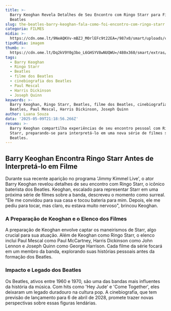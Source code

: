 ```yaml
---
title: >-
  Barry Keoghan Revela Detalhes de Seu Encontro com Ringo Starr para Filme dos
  Beatles
slug: the-beatles-barry-keoghan-fala-como-foi-encontro-com-ringo-starr
categoria: FILMES
midia: >-
  https://cdn.ome.lt/9NeAQKVv-mBZJ_M0rlEFc9t22EA=/987x0/smart/uploads/conteudo/fotos/02_R4xlvUw.jpg
tipoMidia: imagem
thumb: >-
  https://cdn.ome.lt/Dq2kV9Y0g3bo_L6GHSYV8wNUQWU=/480x360/smart/extras/conteudos/Captura_de_tela_2025-05-09_172228.png
tags:
  - Barry Keoghan
  - Ringo Starr
  - Beatles
  - filme dos Beatles
  - cinebiografia dos Beatles
  - Paul Mescal
  - Harris Dickinson
  - Joseph Quinn
keywords: >-
  Barry Keoghan, Ringo Starr, Beatles, filme dos Beatles, cinebiografia dos
  Beatles, Paul Mescal, Harris Dickinson, Joseph Quinn
author: Luana Souza
data: '2025-05-09T21:18:56.266Z'
resumo: >-
  Barry Keoghan compartilha experiências de seu encontro pessoal com Ringo
  Starr, preparando-se para interpretá-lo em uma nova série de filmes sobre os
  Beatles.
---
```


## Barry Keoghan Encontra Ringo Starr Antes de Interpretá-lo em Filme

Durante sua recente aparição no programa 'Jimmy Kimmel Live', o ator Barry Keoghan revelou detalhes de seu encontro com Ringo Starr, o icônico baterista dos Beatles. Keoghan, escalado para representar Starr em uma próxima série de filmes sobre a banda, descreveu o momento como surreal. "Ele me convidou para sua casa e tocou bateria para mim. Depois, ele me pediu para tocar, mas claro, eu estava muito nervoso", brincou Keoghan.

### A Preparação de Keoghan e o Elenco dos Filmes

A preparação de Keoghan envolve captar os maneirismos de Starr, algo crucial para sua atuação. Além de Keoghan como Ringo Starr, o elenco inclui Paul Mescal como Paul McCartney, Harris Dickinson como John Lennon e Joseph Quinn como George Harrison. Cada filme da série focará em um membro da banda, explorando suas histórias pessoais antes da formação dos Beatles.

### Impacto e Legado dos Beatles

Os Beatles, ativos entre 1960 e 1970, são uma das bandas mais influentes da história da música. Com hits como 'Hey Jude' e 'Come Together', eles deixaram um legado duradouro na cultura pop. A cinebiografia, que tem previsão de lançamento para 6 de abril de 2028, promete trazer novas perspectivas sobre essas figuras lendárias.
